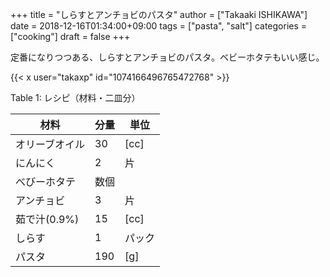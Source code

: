 +++
title = "しらすとアンチョビのパスタ"
author = ["Takaaki ISHIKAWA"]
date = 2018-12-16T01:34:00+09:00
tags = ["pasta", "salt"]
categories = ["cooking"]
draft = false
+++

定番になりつつある、しらすとアンチョビのパスタ。ベビーホタテもいい感じ。  

{{< x user="takaxp" id="1074166496765472768" >}}  

<div class="table-caption">
  <span class="table-number">Table 1</span>:
  レシピ（材料・二皿分）
</div>

| 材料      | 分量 | 単位 |
|---------|----|----|
| オリーブオイル | 30  | [cc] |
| にんにく  | 2   | 片   |
| べびーホタテ | 数個 |      |
| アンチョビ | 3   | 片   |
| 茹で汁(0.9%) | 15  | [cc] |
| しらす    | 1   | パック |
| パスタ    | 190 | [g]  |
